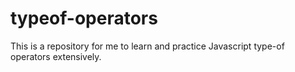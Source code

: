 # typeof-operators
This is a repository for me to learn and practice Javascript type-of operators extensively.

